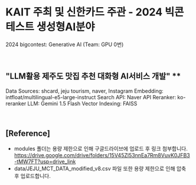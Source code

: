 # KAIT 주최 및 신한카드 주관 - 2024 빅콘테스트 생성형AI분야
2024 bigcontest: Generative AI (Team: GPU 0번)

<br/>

## "LLM활용 제주도 맛집 추천 대화형 AI서비스 개발" **
Data Sources: shcard, jeju tourism, naver, Instagram
Embedding: intfloat/multilingual-e5-large-instruct
Search API: Naver API
Reranker: ko-reranker
LLM: Gemini 1.5 Flash
Vector Indexing: FAISS

<br/>

## [Reference]
- modules 폴더는 용량 제한으로 인해 구글드라이브에 업로드 후 링크 첨부합니다.
  https://drive.google.com/drive/folders/15V45Zl53nnEa7Rm8VuvK0JFB3-tMW7FT?usp=drive_link
- data/JEJU_MCT_DATA_modified_v8.csv 파일 또한 용량 제한으로 인해 압축 후 업로드합니다.

